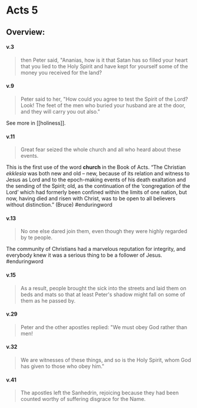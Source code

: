 # Acts 5

## Overview:



#### v.3
>then Peter said, "Ananias, how is it that Satan has so filled your heart that you lied to the Holy Spirit and have kept for yourself some of the money you received for the land?

#### v.9
>Peter said to her, "How could you agree to test the Spirit of the Lord? Look! The feet of the men who buried your husband are at the door, and they will carry you out also."

See more in [[holiness]]. 

#### v.11
>Great fear seized the whole church and all who heard about these events.

This is the first use of the word **church** in the Book of Acts. “The Christian _ekklesia_ was both new and old – new, because of its relation and witness to Jesus as Lord and to the epoch-making events of his death exaltation and the sending of the Spirit; old, as the continuation of the ‘congregation of the Lord’ which had formerly been confined within the limits of one nation, but now, having died and risen with Christ, was to be open to all believers without distinction.” (Bruce)
#enduringword 

#### v.13
>No one else dared join them, even though they were highly regarded by te people.

The community of Christians had a marvelous reputation for integrity, and everybody knew it was a serious thing to be a follower of Jesus.
#enduringword 

#### v.15
>As a result, people brought the sick into the streets and laid them on beds and mats so that at least Peter's shadow might fall on some of them as he passed by.

#### v.29
>Peter and the other apostles replied: "We must obey God rather than men!

#### v.32
>We are witnesses of these things, and so is the Holy Spirit, whom God has given to those who obey him."

#### v.41
>The apostles left the Sanhedrin, rejoicing because they had been counted worthy of suffering disgrace for the Name.

